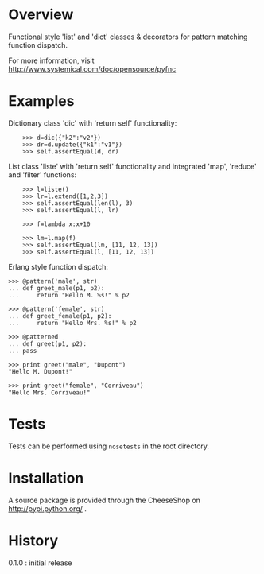 Overview
========

Functional style 'list' and 'dict' classes & decorators for pattern matching function dispatch. 

For more information, visit http://www.systemical.com/doc/opensource/pyfnc


Examples
========

Dictionary class 'dic' with 'return self' functionality:

        >>> d=dic({"k2":"v2"})
        >>> dr=d.update({"k1":"v1"})
        >>> self.assertEqual(d, dr)

List class 'liste' with 'return self' functionality and integrated 'map', 'reduce' and 'filter' functions:

        >>> l=liste()
        >>> lr=l.extend([1,2,3])
        >>> self.assertEqual(len(l), 3)
        >>> self.assertEqual(l, lr)
        
        >>> f=lambda x:x+10
        
        >>> lm=l.map(f)
        >>> self.assertEqual(lm, [11, 12, 13])
        >>> self.assertEqual(l, [11, 12, 13])


Erlang style function dispatch:

	>>> @pattern('male', str)
	... def greet_male(p1, p2):
    ... 	return "Hello M. %s!" % p2

	>>> @pattern('female', str)
	... def greet_female(p1, p2):
    ...		return "Hello Mrs. %s!" % p2

	>>> @patterned
	... def greet(p1, p2):
    ...	pass

	>>> print greet("male", "Dupont")
	"Hello M. Dupont!"

	>>> print greet("female", "Corriveau")
	"Hello Mrs. Corriveau!"


Tests
=====

Tests can be performed using `nosetests` in the root directory.

Installation
============

A source package is provided through the CheeseShop on http://pypi.python.org/ . 

History
=======

0.1.0 : initial release 

